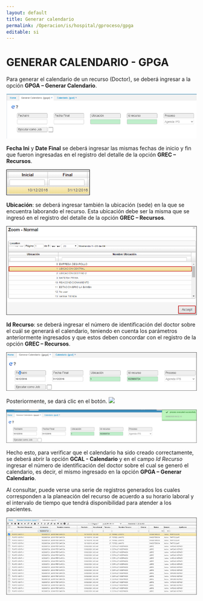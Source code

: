 ```yaml
---
layout: default
title: Generar calendario
permalink: /Operacion/is/hospital/gproceso/gpga
editable: si
---
```


# GENERAR CALENDARIO - GPGA


Para generar el calendario de un recurso (Doctor), se deberá ingresar a la opción **GPGA – Generar Calendario**.  


![](gpga1.png)


**Fecha Ini** y **Date Final** se deberá ingresar las mismas fechas de inicio y fin que fueron ingresadas en el registro del detalle de la opción **GREC – Recursos**.  


![](gpga2.png)


**Ubicación**: se deberá ingresar también la ubicación (sede) en la que se encuentra laborando el recurso. Esta ubicación debe ser la misma que se ingresó en el registro del detalle de la opción **GREC – Recursos**.  


![](gpga3.png)


**Id Recurso**: se deberá ingresar el número de identificación del doctor sobre el cuál se generará el calendario, teniendo en cuenta los parámetros anteriormente ingresados y que estos deben concordar con el registro de la opción **GREC – Recursos**.  


![](gpga4.png)


Posteriormente, se dará clic en el botón. ![](gpga5.png) 


![](gpga6.png)


Hecho esto, para verificar que el calendario ha sido creado correctamente, se deberá abrir la opción **GCAL - Calendario** y en el campo _Id Recurso_ ingresar el número de identificación del doctor sobre el cual se generó el calendario, es decir, el mismo ingresado en la opción **GPGA – Generar Calendario**.  

Al consultar, puede verse una serie de registros generados los cuales corresponden a la planeación del recurso de acuerdo a su horario laboral y el intervalo de tiempo que tendrá disponibilidad para atender a los pacientes.


![](gpga7.png)





